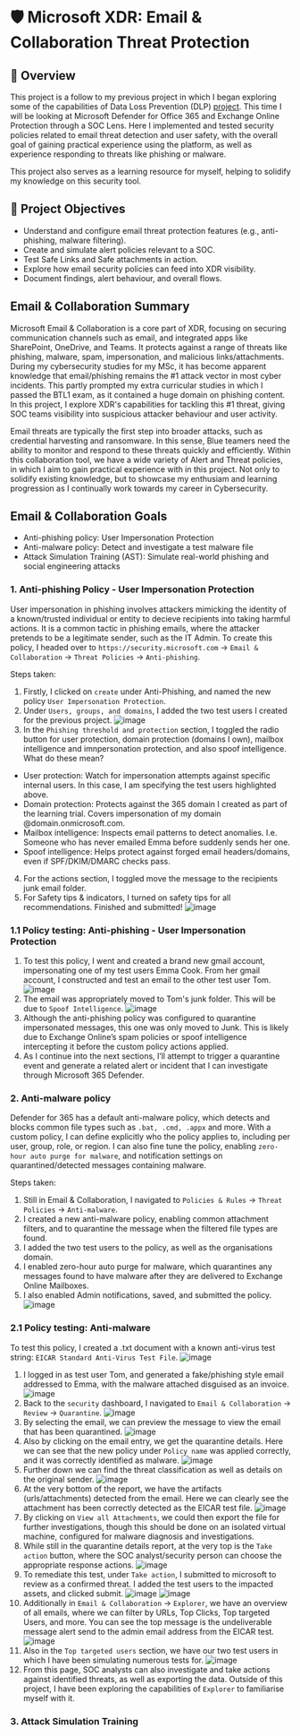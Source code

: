 # 🛡️ Microsoft XDR: Email & Collaboration Threat Protection

## 📘 Overview
This project is a follow to my previous project in which I began exploring some of the capabilities of Data Loss Prevention (DLP) [project](https://github.com/wilbcn/BlueTeam/blob/main/Endpoint-Protection/MicrosoftXDR/Data-Loss-Prevention-Practice.md). This time I will be looking at Microsoft Defender for Office 365 and Exchange Online Protection through a SOC Lens. Here I implemented and tested security policies related to email threat detection and user safety, with the overall goal of gaining practical experience using the platform, as well as experience responding to threats like phishing or malware. 

This project also serves as a learning resource for myself, helping to solidify my knowledge on this security tool.

## 🎯 Project Objectives
- Understand and configure email threat protection features (e.g., anti-phishing, malware filtering).
- Create and simulate alert policies relevant to a SOC.
- Test Safe Links and Safe attachments in action.
- Explore how email security policies can feed into XDR visibility.
- Document findings, alert behaviour, and overall flows.

## Email & Collaboration Summary
Microsoft Email & Collaboration is a core part of XDR, focusing on securing communication channels such as email, and integrated apps like SharePoint, OneDrive, and Teams. It protects against a range of threats like phishing, malware, spam, impersonation, and malicious links/attachments. During my cybersecurity studies for my MSc, it has become apparent knowledge that email/phishing remains the #1 attack vector in most cyber incidents. This partly prompted my extra curricular studies in which I passed the BTL1 exam, as it contained a huge domain on phishing content. In this project, I explore XDR's capabilities for tackling this #1 threat, giving SOC teams visibility into suspicious attacker behaviour and user activity.

Email threats are typically the first step into broader attacks, such as credential harvesting and ransomware. In this sense, Blue teamers need the ability to monitor and respond to these threats quickly and efficiently. Within this collaboration tool, we have a wide variety of Alert and Threat policies, in which I aim to gain practical experience with in this project. Not only to solidify existing knowledge, but to showcase my enthusiam and learning progression as I continually work towards my career in Cybersecurity.

## Email & Collaboration Goals
- Anti-phishing policy: User Impersonation Protection
- Anti-malware policy: Detect and investigate a test malware file
- Attack Simulation Training (AST): Simulate real-world phishing and social engineering attacks


### 1. Anti-phishing Policy - User Impersonation Protection
User impersonation in phishing involves attackers mimicking the identity of a known/trusted individual or entity to decieve recipients into taking harmful actions. It is a common tactic in phishing emails, where the attacker pretends to be a legitimate sender, such as the IT Admin. To create this policy, I headed over to `https://security.microsoft.com` -> `Email & Collaboration` -> `Threat Policies` -> `Anti-phishing`.

Steps taken:
1. Firstly, I clicked on `create` under Anti-Phishing, and named the new policy `User Impersonation Protection`.
2. Under `Users, groups, and domains`, I added the two test users I created for the previous project. 
![image](https://github.com/user-attachments/assets/ca2ff660-00a2-4b46-ae0a-b3bc395ba412)
3. In the `Phishing threshold and protection` section, I toggled the radio button for user protection, domain protection (domains I own), mailbox intelligence and imnpersonation protection, and also spoof intelligence.
What do these mean?
- User protection: Watch for impersonation attempts against specific internal users. In this case, I am specifying the test users highlighted above.
- Domain protection: Protects against the 365 domain I created as part of the learning trial. Covers impersonation of my domain @domain.onmicrosoft.com.
- Mailbox intelligence: Inspects email patterns to detect anomalies. I.e. Someone who has never emailed Emma before suddenly sends her one.
- Spoof intelligence: Helps protect against forged email headers/domains, even if SPF/DKIM/DMARC checks pass.

4. For the actions section, I toggled move the message to the recipients junk email folder.
5. For Safety tips & indicators, I turned on safety tips for all recommendations. Finished and submitted!
![image](https://github.com/user-attachments/assets/c3a45db6-d687-46f0-94bf-114b7e2555f5)

### 1.1 Policy testing: Anti-phishing - User Impersonation Protection
1. To test this policy, I went and created a brand new gmail account, impersonating one of my test users Emma Cook. From her gmail account, I constructed and test an email to the other test user Tom.
![image](https://github.com/user-attachments/assets/107f17bd-f557-40b7-aeba-f204035f3c90)
2. The email was appropriately moved to Tom's junk folder. This will be due to `Spoof Intelligence`.
![image](https://github.com/user-attachments/assets/5a1f75be-b900-4a15-87e4-e431c51199bf)
3. Although the anti-phishing policy was configured to quarantine impersonated messages, this one was only moved to Junk. This is likely due to Exchange Online’s spam policies or spoof intelligence intercepting it before the custom policy actions applied.
4. As I continue into the next sections, I’ll attempt to trigger a quarantine event and generate a related alert or incident that I can investigate through Microsoft 365 Defender.

### 2. Anti-malware policy
Defender for 365 has a default anti-malware policy, which detects and blocks common file types such as `.bat, .cmd, .appx` and more. With a custom policy, I can define explicitly who the policy applies to, including per user, group, role, or region. I can also fine tune the policy, enabling `zero-hour auto purge for malware`, and notification settings on quarantined/detected messages containing malware.

Steps taken:
1. Still in Email & Collaboration, I navigated to `Policies & Rules` -> `Threat Policies` -> `Anti-malware`.
2. I created a new anti-malware policy, enabling common attachment filters, and to quarantine the message when the filtered file types are found.
3. I added the two test users to the policy, as well as the organisations domain. 
4. I enabled zero-hour auto purge for malware, which quarantines any messages found to have malware after they are delivered to Exchange Online Mailboxes.
5. I also enabled Admin notifications, saved, and submitted the policy.
![image](https://github.com/user-attachments/assets/bfc69652-3d4d-4f22-be02-4c5d7febf226)

### 2.1 Policy testing: Anti-malware
To test this policy, I created a .txt document with a known anti-virus test string: `EICAR Standard Anti-Virus Test File`.
![image](https://github.com/user-attachments/assets/8825012d-d0a5-41be-afa8-eff725944309)

1. I logged in as test user Tom, and generated a fake/phishing style email addressed to Emma, with the malware attached disguised as an invoice.
![image](https://github.com/user-attachments/assets/ffbe31be-bfc7-4a62-80b5-223932ae3e75)
2. Back to the `security` dashboard, I navigated to `Email & Collaboration` -> `Review` -> `Quarantine`.
![image](https://github.com/user-attachments/assets/58dac7c6-234b-4fb1-87cd-78720069edee)
3. By selecting the email, we can preview the message to view the email that has been quarantined.
![image](https://github.com/user-attachments/assets/ef2fef34-3a51-4e50-a132-acae065d57bf)
4. Also by clicking on the email entry, we get the quarantine details. Here we can see that the new policy under `Policy name` was applied correctly, and it was correctly identified as malware.
![image](https://github.com/user-attachments/assets/0ca24a3a-ee90-4087-a4c1-84e952f2577f)
5. Further down we can find the threat classification as well as details on the original sender.
![image](https://github.com/user-attachments/assets/37357d6d-cab2-4904-b6c9-f8fd476a0a03)
6. At the very bottom of the report, we have the artifacts (urls/attachments) detected from the email. Here we can clearly see the attachment has been correctly detected as the EICAR test file.
![image](https://github.com/user-attachments/assets/c3f91885-45a8-491d-a1cb-350cf91c18d6)
7. By clicking on `View all Attachments`, we could then export the file for further investigations, though this should be done on an isolated virtual machine, configured for malware diagnosis and investigations.
8. While still in the quarantine details report, at the very top is the `Take action` button, where the SOC analyst/security person can choose the appropriate response actions.
![image](https://github.com/user-attachments/assets/82e042fa-b973-4b7d-a760-b5e50e24be04)
9. To remediate this test, under `Take action`, I submitted to microsoft to review as a confirmed threat. I added the test users to the impacted assets, and clicked submit.
![image](https://github.com/user-attachments/assets/ffabe7aa-eca1-4cca-ad6d-44313ab05339)
![image](https://github.com/user-attachments/assets/4149bf29-fdc0-4cf7-92f4-8a8b218326f9)
10. Additionally in `Email & Collaboration` -> `Explorer`, we have an overview of all emails, where we can filter by URLs, Top Clicks, Top targeted Users, and more. You can see the top message is the undeliverable message alert send to the admin email address from the EICAR test.
![image](https://github.com/user-attachments/assets/4c90cd67-fad9-46c3-8189-8df140a5c68d)
11. Also in the `Top targeted users` section, we have our two test users in which I have been simulating numerous tests for.
![image](https://github.com/user-attachments/assets/370e3305-07a5-454d-ae48-3b2c578f532a)
12. From this page, SOC analysts can also investigate and take actions against identified threats, as well as exporting the data. Outside of this project, I have been exploring the capabilities of `Explorer` to familiarise myself with it.

### 3. Attack Simulation Training

